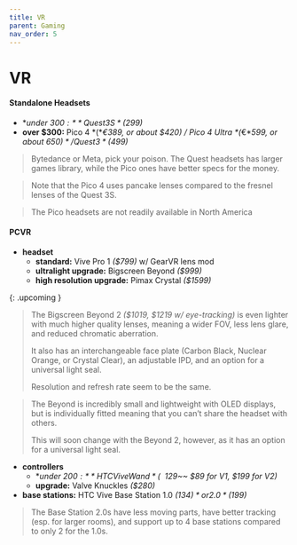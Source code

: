 ```yaml
---
title: VR
parent: Gaming
nav_order: 5
---
```

# VR

#### Standalone Headsets

- **under $300:** Quest 3S *($299)*
- **over $300:** Pico 4 *(**€**389, or about $420)* / Pico 4 Ultra *(**€**599, or about $650)* / Quest 3 *($499)*

> Bytedance or Meta, pick your poison. The Quest headsets has larger games library, while the Pico ones have better specs for the money. 

> Note that the Pico 4 uses pancake lenses compared to the fresnel lenses of the Quest 3S. 

> The Pico headsets are not readily available in North America

#### PCVR

- **headset** 
	- **standard:** Vive Pro 1 *($799)* w/ GearVR lens mod
	- **ultralight upgrade:** Bigscreen Beyond *($999)*
	- **high resolution upgrade:** Pimax Crystal *($1599)*

{: .upcoming }
> The Bigscreen Beyond 2 *($1019, $1219 w/ eye-tracking)* is even lighter with much higher quality lenses, meaning a wider FOV, less lens glare, and reduced chromatic aberration. 
> 
> It also has an interchangeable face plate (Carbon Black, Nuclear Orange, or Crystal Clear), an adjustable IPD, and an option for a universal light seal. 
> 
> Resolution and refresh rate seem to be the same.

> The Beyond is incredibly small and lightweight with OLED displays, but is individually fitted meaning that you can’t share the headset with others. 
> 
> This will soon change with the Beyond 2, however, as it has an option for a universal light seal.

- **controllers** 
	- **under $200:** HTC Vive Wand *(~~$129~~ $89 for V1, $199 for V2)*
	- **upgrade:** Valve Knuckles *($280)*
- **base stations:** HTC Vive Base Station 1.0 *($134)* or 2.0 *($199)*

> The Base Station 2.0s have less moving parts, have better tracking (esp. for larger rooms), and support up to 4 base stations compared to only 2 for the 1.0s. 